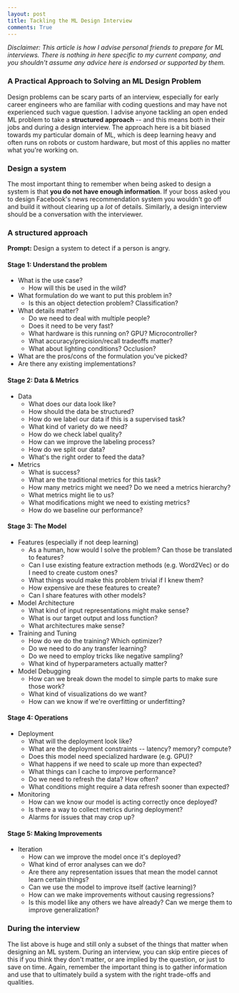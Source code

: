 ```yaml
---
layout: post
title: Tackling the ML Design Interview 
comments: True
---
```

*Disclaimer: This article is how I advise personal friends to prepare for ML interviews. There is nothing in here specific to my current company, and you shouldn't assume any advice here is endorsed or supported by them.*

### A Practical Approach to Solving an ML Design Problem
Design problems can be scary parts of an interview, especially for early career engineers who are familiar with coding questions and may have not experienced such vague question. I advise anyone tackling an open ended ML problem to take a **structured approach** -- and this means both in their jobs and during a design interview. The approach here is a bit biased towards my particular domain of ML, which is deep learning heavy and often runs on robots or custom hardware, but most of this applies no matter what you're working on.

### Design a system

The most important thing to remember when being asked to design a system is that **you do not have enough information**. If your boss asked you to design Facebook's news recommendation system you wouldn't go off and build it without clearing up a *lot* of details. Similarly, a design interview should be a conversation with the interviewer.

### A structured approach
**Prompt:** Design a system to detect if a person is angry.

#### Stage 1: Understand the problem
* What is the use case?
    * How will this be used in the wild?
* What formulation do we want to put this problem in?
    * Is this an object detection problem? Classification?
* What details matter?
    * Do we need to deal with multiple people?
    * Does it need to be very fast?
    * What hardware is this running on? GPU? Microcontroller?
    * What accuracy/precision/recall tradeoffs matter?
    * What about lighting conditions? Occlusion?
* What are the pros/cons of the formulation you've picked?
* Are there any existing implementations?

#### Stage 2: Data & Metrics
* Data
    * What does our data look like?
    * How should the data be structured?
    * How do we label our data if this is a supervised task?
    * What kind of variety do we need?
    * How do we check label quality?
    * How can we improve the labeling process?
    * How do we split our data?
    * What's the right order to feed the data?
* Metrics
    * What is success?
    * What are the traditional metrics for this task?
    * How many metrics might we need? Do we need a metrics hierarchy?
    * What metrics might lie to us?
    * What modifications might we need to existing metrics?
    * How do we baseline our performance?

#### Stage 3: The Model
* Features (especially if not deep learning)
    * As a human, how would I solve the problem? Can those be translated to features?
    * Can I use existing feature extraction methods (e.g. Word2Vec) or do I need to create custom ones?
    * What things would make this problem trivial if I knew them?
    * How expensive are these features to create?
    * Can I share features with other models?
* Model Architecture
    * What kind of input representations might make sense?
    * What is our target output and loss function?
    * What architectures make sense?
* Training and Tuning
    * How do we do the training? Which optimizer?
    * Do we need to do any transfer learning?
    * Do we need to employ tricks like negative sampling?
    * What kind of hyperparameters actually matter?
* Model Debugging
    * How can we break down the model to simple parts to make sure those work?
    * What kind of visualizations do we want?
    * How can we know if we're overfitting or underfitting?

#### Stage 4: Operations 
* Deployment
    * What will the deployment look like?
    * What are the deployment constraints -- latency? memory? compute?
    * Does this model need specialized hardware (e.g. GPU)?
    * What happens if we need to scale up more than expected?
    * What things can I cache to improve performance?
    * Do we need to refresh the data? How often?
    * What conditions might require a data refresh sooner than expected?
* Monitoring
    * How can we know our model is acting correctly once deployed?
    * Is there a way to collect metrics during deployment?
    * Alarms for issues that may crop up?


#### Stage 5: Making Improvements 
* Iteration
    * How can we improve the model once it's deployed?
    * What kind of error analyses can we do?
    * Are there any representation issues that mean the model cannot learn certain things?
    * Can we use the model to improve itself (active learning)?
    * How can we make improvements without causing regressions?
    * Is this model like any others we have already? Can we merge them to improve generalization?

### During the interview
The list above is huge and still only a subset of the things that matter when designing an ML system. During an interview, you can skip entire pieces of this if you think they don't matter, or are implied by the question, or just to save on time. Again, remember the important thing is to gather information and use that to ultimately build a system with the right trade-offs and qualities. 
